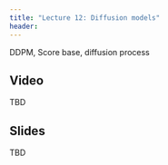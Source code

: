 ```yaml
---
title: "Lecture 12: Diffusion models"
header:
---
```


DDPM, Score base, diffusion process


## Video


TBD

## Slides

TBD
